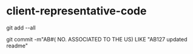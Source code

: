 # client-representative-code

git add --all


git commit -m"AB#( NO. ASSOCIATED TO THE US)  LIKE "AB127 updated readme"